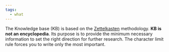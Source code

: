 ```yaml
---
tags:
  - what
---
```


The Knowledge base (KB) is based on the [Zettelkasten](..\Zettel.md) methodology. **KB is not an encyclopedia**. Its purpose is to provide the minimum necessary information to set the right direction for further research. The character limit rule forces you to write only the most important.

